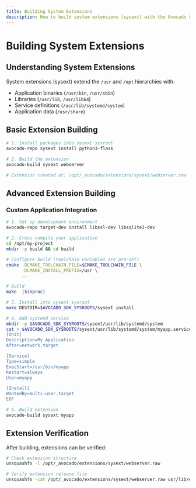 ```yaml
---
title: Building System Extensions
description: How to build system extensions (sysext) with the Avocado SDK.
---
```


# Building System Extensions

## Understanding System Extensions

System extensions (sysext) extend the `/usr` and `/opt` hierarchies with:
- Application binaries (`/usr/bin`, `/usr/sbin`)
- Libraries (`/usr/lib`, `/usr/lib64`)
- Service definitions (`/usr/lib/systemd/system`)
- Application data (`/usr/share`)

## Basic Extension Building

```bash
# 1. Install packages into sysext sysroot
avocado-repo sysext install python3-flask

# 2. Build the extension
avocado-build sysext webserver

# Extension created at: /opt/_avocado/extensions/sysext/webserver.raw
```

## Advanced Extension Building

### Custom Application Integration

```bash
# 1. Set up development environment
avocado-repo target-dev install libssl-dev libsqlite3-dev

# 2. Cross-compile your application
cd /opt/my-project
mkdir -p build && cd build

# Configure build (toolchain variables are pre-set)
cmake -DCMAKE_TOOLCHAIN_FILE=$CMAKE_TOOLCHAIN_FILE \
      -DCMAKE_INSTALL_PREFIX=/usr \
      ..

# Build
make -j$(nproc)

# 3. Install into sysext sysroot
make DESTDIR=$AVOCADO_SDK_SYSROOTS/sysext install

# 4. Add systemd service
mkdir -p $AVOCADO_SDK_SYSROOTS/sysext/usr/lib/systemd/system
cat > $AVOCADO_SDK_SYSROOTS/sysext/usr/lib/systemd/system/myapp.service << EOF
[Unit]
Description=My Application
After=network.target

[Service]
Type=simple
ExecStart=/usr/bin/myapp
Restart=always
User=myapp

[Install]
WantedBy=multi-user.target
EOF

# 5. Build extension
avocado-build sysext myapp
```

## Extension Verification

After building, extensions can be verified:

```bash
# Check extension structure
unsquashfs -l /opt/_avocado/extensions/sysext/webserver.raw

# Verify extension release file
unsquashfs -cat /opt/_avocado/extensions/sysext/webserver.raw usr/lib/extension-release.d/extension-release.webserver
```